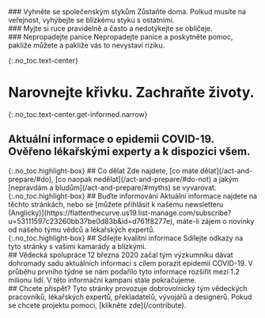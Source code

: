 <div markdown="1" class="row col-3 do-these">
<div markdown="1">
### Vyhněte se společenským stykům
Zůstaňte doma. Polkud musíte na veřejnost, vyhýbejte se blízkému styku s ostatními.
</div>
<div markdown="1">
### Myjte si ruce
pravidelně a často a nedotýkejte se obličeje.
</div>
<div markdown="1">
### Nepropadejte panice
Nepropadejte panice a poskytněte pomoc, pakliže můžete a pakliže vás to nevystaví riziku.
</div> 
</div>

{:.no_toc.text-center}
# Narovnejte křivku. Zachraňte životy.

{:.no_toc.text-center.get-informed.narrow}
## Aktuální informace o epidemii COVID-19. Ověřeno lékařskými experty a k dispozici všem.

<div class="row col-3 ctas push-up-2"> 
<div markdown="1" class="mission">
{:.no_toc.highlight-box}
## Co dělat
Zde najdete, [co máte dělat](/act-and-prepare/#do), [co naopak nedělat](/act-and-prepare/#do-not) a jakým [nepravdám a bludům](/act-and-prepare/#myths) se vyvarovat.
</div>
<div markdown="1" class="mission">
{:.no_toc.highlight-box}
## Buďte informováni
Aktuální informace najdete na těchto stránkách, nebo se [můžete přihlásit k našemu newsletteru (Anglicky)](https://flattenthecurve.us19.list-manage.com/subscribe?u=53111597c23260bb37be0d83b&id=d761f8277e), máte-li zájem o novinky od našeho týmu vědců a lékařských expertů.
</div>
<div markdown="1" class="mission">
{:.no_toc.highlight-box}
## Sdílejte kvalitní informace
Sdílejte odkazy na tyto stránky s vašimi kamarády a blízkými.
</div>
</div>

<div class="row col-2 push-up-1">
<div markdown="1">
## Vědecká spolupráce
12 března 2020 začal tým výzkumníku dávat dohromady sadu aktuálních informací s cílem porazit epidemii COVID-19. V průběhu prvního týdne se nám podařilo tyto informace rozšířit mezi 1.2 milionu lidí. V této informační kampani stále pokračujeme.
</div>
<div markdown="1">
## Chcete přispět?
Tyto stránky provozuje dobrovolnický tým vědeckých pracovníků, lékařských expertů, překladatelů, vývojářů a designérů. Pokud se chcete projektu pomoci, [klikněte zde](/contribute). 
</div>
</div>
